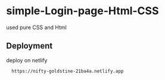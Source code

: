 
# simple-Login-page-Html-CSS

used pure CSS and Html


## Deployment

deploy on netlify

```bash
  https://nifty-goldstine-21ba4a.netlify.app
```

  
